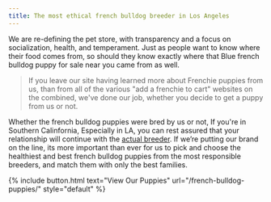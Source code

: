 ```yaml
---
title: The most ethical french bulldog breeder in Los Angeles
---
```


We are re-defining the pet store, with transparency and a focus on socialization, health, and temperament. Just as people want to know where their food comes from, so should they know exactly where that Blue french bulldog puppy for sale near you came from as well.

> If you leave our site having learned more about Frenchie puppies from us, than from all of the various "add a frenchie to cart" websites on the combined, we've done our job, whether you decide to get a puppy from us or not. 

Whether the french bulldog puppies were bred by us or not, If you're in Southern Calinfornia, Especially in LA, you can rest assured that your relationship will continue with the [actual breeder](/about-us). If we’re putting our brand on the line, its more important than ever for us to pick and choose the healthiest and best french bulldog puppies from the most responsible breeders, and match them with only the best families. 

{% include button.html text="View Our Puppies" url="/french-bulldog-puppies/" style="default" %}